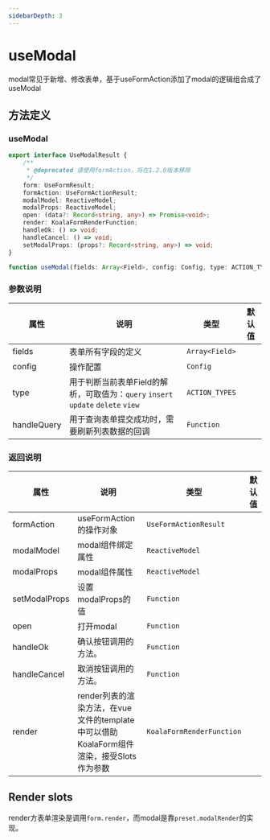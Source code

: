 ```yaml
---
sidebarDepth: 3
---
```

# useModal
modal常见于新增、修改表单，基于useFormAction添加了modal的逻辑组合成了useModal

<ExampleDoc>
<UseModal>
</UseModal>
<template #code>

<<< @/examples/UseModal.vue

<<< @/examples/user.js

</template>
</ExampleDoc>

## 方法定义
### useModal
```ts
export interface UseModalResult {
    /**
     * @deprecated 请使用formAction，将在1.2.0版本移除
     */
    form: UseFormResult;
    formAction: UseFormActionResult;
    modalModel: ReactiveModel;
    modalProps: ReactiveModel;
    open: (data?: Record<string, any>) => Promise<void>;
    render: KoalaFormRenderFunction;
    handleOk: () => void;
    handleCancel: () => void;
    setModalProps: (props?: Record<string, any>) => void;
}

function useModal(fields: Array<Field>, config: Config, type: ACTION_TYPES, handleQuery?: Function | undefined): UseModalResult
```

### 参数说明

| 属性         | 说明                    | 类型              | 默认值                |
| ------------ | ----------------------- | ----------------- | --------------------- |
| fields | 表单所有字段的定义 | `Array<Field>` |
| config | 操作配置| `Config` | 
| type | 用于判断当前表单Field的解析，可取值为：`query` `insert` `update` `delete` `view` | `ACTION_TYPES` | 
| handleQuery | 用于查询表单提交成功时，需要刷新列表数据的回调 | `Function` | 

### 返回说明

| 属性         | 说明                    | 类型              | 默认值                |
| ------------ | ----------------------- | ----------------- | --------------------- |
| formAction | useFormAction的操作对象 | `UseFormActionResult`
| modalModel | modal组件绑定属性 | `ReactiveModel`
| modalProps | modal组件属性 | `ReactiveModel`
| setModalProps | 设置modalProps的值 | `Function`
| open | 打开modal | `Function`
| handleOk | 确认按钮调用的方法。 | `Function`
| handleCancel | 取消按钮调用的方法。 | `Function`
| render | render列表的渲染方法，在vue文件的template中可以借助KoalaForm组件渲染，接受Slots作为参数 | `KoalaFormRenderFunction`

## Render slots
render方表单渲染是调用`form.render`，而modal是靠`preset.modalRender`的实现。